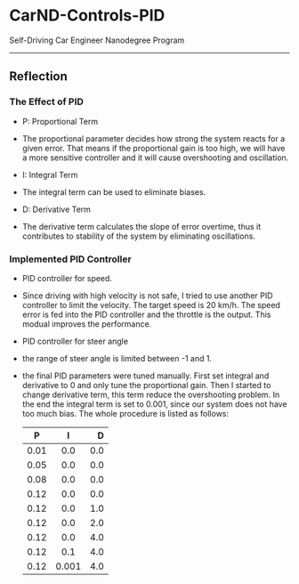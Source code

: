 # CarND-Controls-PID
Self-Driving Car Engineer Nanodegree Program

---

## Reflection

### The Effect of PID

* P: Proportional Term
 * The proportional parameter decides how strong the system reacts for a given error. That means if the proportional gain is too high, we will have a more sensitive controller and it will cause overshooting and oscillation.
 
* I: Integral Term
 * The integral term can be used to eliminate biases. 
 
* D: Derivative Term
 * The derivative term calculates the slope of error overtime, thus it contributes to stability of the system by eliminating oscillations.
 
### Implemented PID Controller
* PID controller for speed. 
 * Since driving with high velocity is not safe, I tried to use another PID controller to limit the velocity. The target speed is 20 km/h. The speed error is fed into the PID controller and the throttle is the output. This modual improves the performance.
 
* PID controller for steer angle
 * the range of steer angle is limited between -1 and 1.
 * the final PID parameters were tuned manually. First set integral and derivative to 0 and only tune the proportional gain. Then I started to change derivative term, this term reduce the overshooting problem. In the end the integral term is set to 0.001, since our system does not have too much bias. The whole procedure is listed as follows:
 
 
    | P       | I           | D  |
    | ------------- |:-------------:| -----:|
    | 0.01      |0.0 | 0.0 |
    | 0.05      | 0.0      |   0.0 |
    | 0.08 | 0.0      |   0.0 |
    | 0.12 | 0.0 |0.0|
    |0.12|0.0|1.0|
    |0.12|0.0|2.0|
    |0.12|0.0|4.0|
    |0.12|0.1|4.0|
    |0.12|0.001|4.0|
